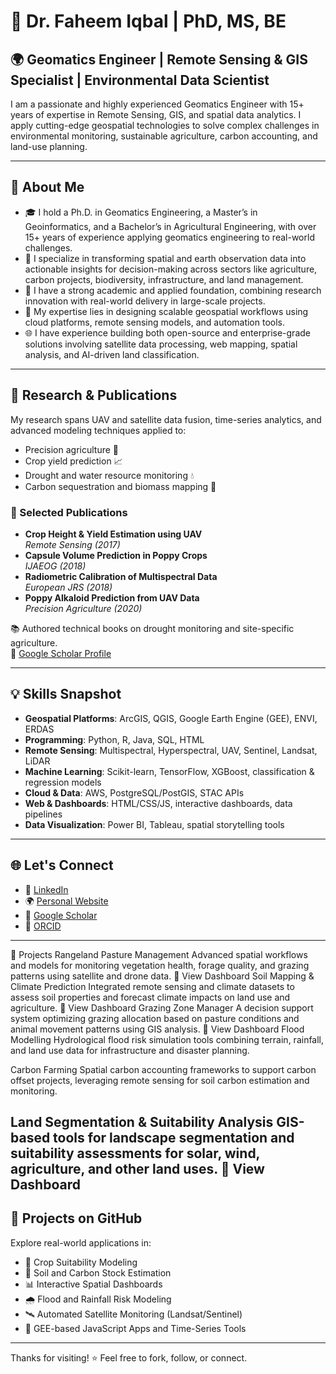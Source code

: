 # 👋 Dr. Faheem Iqbal | PhD, MS, BE

## 🌍 Geomatics Engineer | Remote Sensing & GIS Specialist | Environmental Data Scientist

I am a passionate and highly experienced Geomatics Engineer with 15+ years of expertise in Remote Sensing, GIS, and spatial data analytics. I apply cutting-edge geospatial technologies to solve complex challenges in environmental monitoring, sustainable agriculture, carbon accounting, and land-use planning.

---

## 🧭 About Me

- 🎓 I hold a Ph.D. in Geomatics Engineering, a Master’s in Geoinformatics, and a Bachelor’s in Agricultural Engineering, with over 15+ years of experience applying geomatics engineering to real-world challenges.
- 🔭 I specialize in transforming spatial and earth observation data into actionable insights for decision-making across sectors like agriculture, carbon projects, biodiversity, infrastructure, and land management.
- 🧠 I have a strong academic and applied foundation, combining research innovation with real-world delivery in large-scale projects.
- 🚀 My expertise lies in designing scalable geospatial workflows using cloud platforms, remote sensing models, and automation tools.
- 🌐 I have experience building both open-source and enterprise-grade solutions involving satellite data processing, web mapping, spatial analysis, and AI-driven land classification.

---

## 🧪 Research & Publications

My research spans UAV and satellite data fusion, time-series analytics, and advanced modeling techniques applied to:

- Precision agriculture 🌾  
- Crop yield prediction 📈  
- Drought and water resource monitoring 💧  
- Carbon sequestration and biomass mapping 🌱

### 📝 Selected Publications

- **Crop Height & Yield Estimation using UAV**  
  *Remote Sensing (2017)*  
- **Capsule Volume Prediction in Poppy Crops**  
  *IJAEOG (2018)*  
- **Radiometric Calibration of Multispectral Data**  
  *European JRS (2018)*  
- **Poppy Alkaloid Prediction from UAV Data**  
  *Precision Agriculture (2020)*

📚 Authored technical books on drought monitoring and site-specific agriculture.  
🔗 [Google Scholar Profile](https://scholar.google.com/citations?user=wmBtyFEAAAAJ&hl=en)

---

## 💡 Skills Snapshot

- **Geospatial Platforms**: ArcGIS, QGIS, Google Earth Engine (GEE), ENVI, ERDAS  
- **Programming**: Python, R, Java, SQL, HTML  
- **Remote Sensing**: Multispectral, Hyperspectral, UAV, Sentinel, Landsat, LiDAR  
- **Machine Learning**: Scikit-learn, TensorFlow, XGBoost, classification & regression models  
- **Cloud & Data**: AWS, PostgreSQL/PostGIS, STAC APIs  
- **Web & Dashboards**: HTML/CSS/JS, interactive dashboards, data pipelines  
- **Data Visualization**: Power BI, Tableau, spatial storytelling tools

---

## 🌐 Let's Connect

- 🔗 [LinkedIn](https://www.linkedin.com/in/dr-faheem-iqbal-ph-d-engr-pe-sssi-1aa804b0/)
- 🌍 [Personal Website](https://faheemengr.wixsite.com/faheem)
- 🧪 [Google Scholar](https://scholar.google.com/citations?user=wmBtyFEAAAAJ&hl=en)
- 🧾 [ORCID](https://orcid.org/0000-0003-3034-5707)

---
🚀 Projects
Rangeland Pasture Management
Advanced spatial workflows and models for monitoring vegetation health, forage quality, and grazing patterns using satellite and drone data.
🔗 View Dashboard 
Soil Mapping & Climate Prediction
Integrated remote sensing and climate datasets to assess soil properties and forecast climate impacts on land use and agriculture.
🔗 View Dashboard 
Grazing Zone Manager
A decision support system optimizing grazing allocation based on pasture conditions and animal movement patterns using GIS analysis.
🔗 View Dashboard 
Flood Modelling
Hydrological flood risk simulation tools combining terrain, rainfall, and land use data for infrastructure and disaster planning.

Carbon Farming
Spatial carbon accounting frameworks to support carbon offset projects, leveraging remote sensing for soil carbon estimation and monitoring.

Land Segmentation & Suitability Analysis
GIS-based tools for landscape segmentation and suitability assessments for solar, wind, agriculture, and other land uses.
🔗 View Dashboard 
---

## 🔭 Projects on GitHub

Explore real-world applications in:

- 🌾 Crop Suitability Modeling  
- 🌱 Soil and Carbon Stock Estimation  
- 📊 Interactive Spatial Dashboards  
- 🌧️ Flood and Rainfall Risk Modeling  
- 🛰️ Automated Satellite Monitoring (Landsat/Sentinel)  
- 📡 GEE-based JavaScript Apps and Time-Series Tools

---

Thanks for visiting! ⭐ Feel free to fork, follow, or connect.

